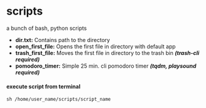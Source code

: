 # scripts
a bunch of bash, python scripts

- **dir.txt:** Contains path to the directory
- **open_first_file:** Opens the first file in directory with default app
- **trash_first_file:** Moves the first file in directory to the trash bin **_(trash-cli required)_**
- **pomodoro_timer:** Simple 25 min. cli pomodoro timer **_(tqdm, playsound required)_**

#### execute script from terminal
```
sh /home/user_name/scripts/script_name
```
